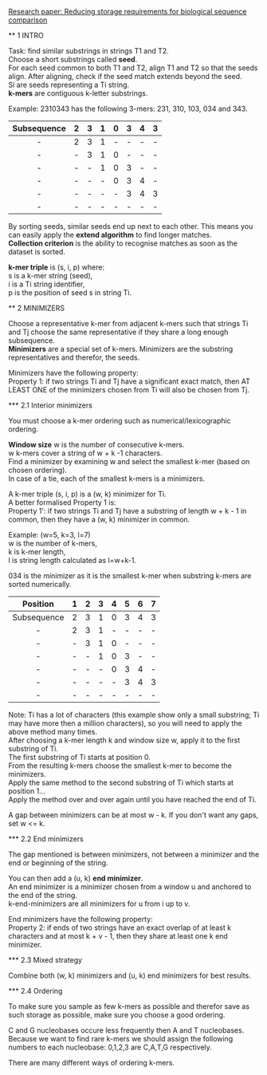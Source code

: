 [Research paper: Reducing storage requirements for biological sequence comparison](https://academic.oup.com/bioinformatics/article/20/18/3363/202143)

** 1 INTRO

Task: find similar substrings in strings T1 and T2.  
Choose a short substrings called **seed**.  
For each seed common to both T1 and T2, align T1 and T2 so that the seeds align. After aligning, check if the seed match extends beyond the seed.  
Si are seeds representing a Ti string.  
**k-mers** are contiguous k-letter substrings.  


Example: 2310343 has the following 3-mers: 231, 310, 103, 034 and 343.

| Subsequence | 2 | 3 | 1 | 0 | 3 | 4 | 3 |
| :---: | :---: | :---: | :---: | :---: | :---: | :---: | :---: |
| - | 2 | 3 | 1 | - | - | - | - |
| - | - | 3 | 1 | 0 | - | - | - |
| - | - | - | 1 | 0 | 3 | - | - |
| - | - | - | - | 0 | 3 | 4 | - |
| - | - | - | - | - | 3 | 4 | 3 |
| - | - | - | - | - | - | - | - |

By sorting seeds, similar seeds end up next to each other. This means you can easily apply the **extend algorithm** to find longer matches.  
**Collection criterion** is the ability to recognise matches as soon as the dataset is sorted.  

**k-mer triple** is (s, i, p) where:  
s is a k-mer string (seed),  
i is a Ti string identifier,  
p is the position of seed s in string Ti.  

** 2 MINIMIZERS

Choose a representative k-mer from adjacent k-mers such that strings Ti and Tj choose the same representative if they share a long enough subsequence.  
**Minimizers** are a special set of k-mers. Minimizers are the substring representatives and therefor, the seeds.  

Minimizers have the following property:  
Property 1: if two strings Ti and Tj have a significant exact match, then AT LEAST ONE of the minimizers chosen from Ti will also be chosen from Tj.  

*** 2.1 Interior minimizers

You must choose a k-mer ordering such as numerical/lexicographic ordering.  

**Window size** w is the number of consecutive k-mers.  
w k-mers cover a string of w + k -1 characters.  
Find a minimizer by examining w and select the smallest k-mer (based on chosen ordering).  
In case of a tie, each of the smallest k-mers is a minimizers.  

A k-mer triple (s, i, p) is a (w, k) minimizer for Ti.  
A better formalised Property 1 is:  
Property 1': if two strings Ti and Tj have a substring of length w + k - 1 in common, then they have a (w, k) minimizer in common.  

Example: (w=5, k=3, l=7)  
w is the number of k-mers,  
k is k-mer length,  
l is string length calculated as l=w+k-1.  

034 is the minimizer as it is the smallest k-mer when substring k-mers are sorted numerically.

| Position | 1 | 2 | 3 | 4 | 5 | 6 | 7 |
| :---: | :---: | :---: | :---: | :---: | :---: | :---: | :---: |
| Subsequence | 2 | 3 | 1 | 0 | 3 | 4 | 3 |
| - | 2 | 3 | 1 | - | - | - | - |
| - | - | 3 | 1 | 0 | - | - | - |
| - | - | - | 1 | 0 | 3 | - | - |
| - | - | - | - | 0 | 3 | 4 | - |
| - | - | - | - | - | 3 | 4 | 3 |
| - | - | - | - | - | - | - | - |

Note: Ti has a lot of characters (this example show only a small substring; Ti may have more then a million characters), so you will need to apply the above method many times.  
After choosing a k-mer length k and window size w, apply it to the first substring of Ti.  
The first substring of Ti starts at position 0.  
From the resulting k-mers choose the smallest k-mer to become the minimizers.  
Apply the same method to the second substring of Ti which starts at position 1...  
Apply the method over and over again until you have reached the end of Ti.  

A gap between minimizers can be at most w - k. If you don't want any gaps, set w <= k.  

*** 2.2 End minimizers

The gap mentioned is between minimizers, not between a minimizer and the end or beginning of the string.  

You can then add a (u, k) **end minimizer**.  
An end minimizer is a minimizer chosen from a window u and anchored to the end of the string.  
k-end-minimizers are all minimizers for u from i up to v.  

End minimizers have the following property:  
Property 2: if ends of two strings have an exact overlap of at least k characters and at most k + v - 1, then they share at least one k end minimizer.  

*** 2.3 Mixed strategy

Combine both (w, k) minimizers and (u, k) end minimizers for best results.  

*** 2.4 Ordering

To make sure you sample as few k-mers as possible and therefor save as such storage as possible, make sure you choose a good ordering.  

C and G nucleobases occure less frequently then A and T nucleobases.  
Because we want to find rare k-mers we should assign the following numbers to each nucleobase: 0,1,2,3 are C,A,T,G respectively.  

There are many different ways of ordering k-mers.  




